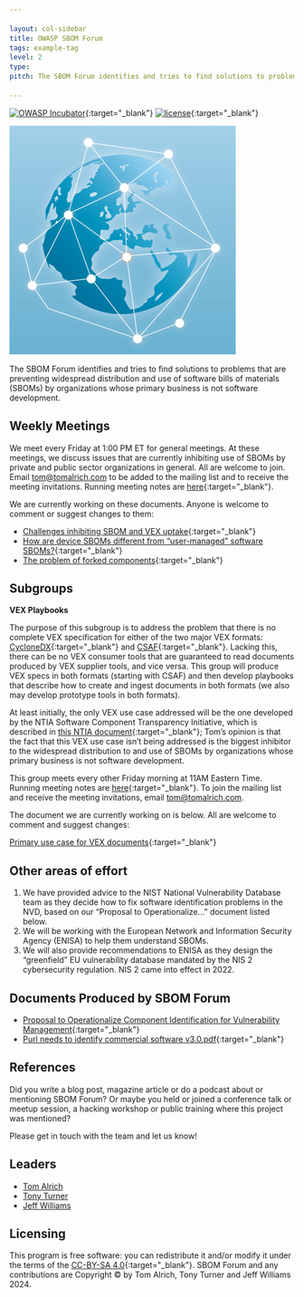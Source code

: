 ```yaml
---

layout: col-sidebar
title: OWASP SBOM Forum
tags: example-tag
level: 2
type: 
pitch: The SBOM Forum identifies and tries to find solutions to problems that are preventing widespread distribution and use of software bills of materials (SBOMs) by organizations whose primary business is not software development.

---
```


[![OWASP Incubator](https://img.shields.io/badge/owasp-incubator-blue.svg)](https://owasp.org/projects/){:target="_blank"} [![license](https://img.shields.io/github/license/owasp/www-project-sbom-forum.svg)](https://github.com/OWASP/www-project-sbom-forum/blob/main/LICENSE){:target="_blank"}

![Project Logo](assets/images/forum_logo_sm.png)

The SBOM Forum identifies and tries to find solutions to problems that are preventing widespread distribution and use of software bills of materials (SBOMs) by organizations whose primary business is not software development.

## Weekly Meetings

We meet every Friday at 1:00 PM ET for general meetings. At these meetings, we discuss issues that are currently inhibiting use of SBOMs by private and public sector organizations in general.  All are welcome to join. Email <tom@tomalrich.com> to be added to the mailing list and to receive the meeting invitations. Running meeting notes are [here](https://docs.google.com/document/d/1yqaVzV5U33Lbhb7bANWPIxSwoU3F_xLrCt05SU5yTkE/edit){:target="_blank"}. 

We are currently working on these documents. Anyone is welcome to comment or suggest changes to them:

* [Challenges inhibiting SBOM and VEX uptake](https://docs.google.com/document/d/1FBFdSFaMnOq43b4oWV741ETSRb8TQUiqXpHSQywr1MU/edit){:target="_blank"}
* [How are device SBOMs different from “user-managed” software SBOMs?](https://docs.google.com/document/d/1UHNRdNzhC5o4nvdkVwHwcsONi3qVgM0ABgbfhm8jpVY/edit){:target="_blank"}
* [The problem of forked components](https://docs.google.com/document/d/1DBeOJEFbdkdaJaaflMpqDy4NQdhSi70pJTX6YJkqS60/edit){:target="_blank"}

## Subgroups

**VEX Playbooks**

The purpose of this subgroup is to address the problem that there is no complete VEX specification for either of the two major VEX formats: [CycloneDX](https://cyclonedx.org/capabilities/vex/){:target="_blank"} and [CSAF](https://docs.oasis-open.org/csaf/csaf/v2.0/csd01/csaf-v2.0-csd01.html){:target="_blank"}. Lacking this, there can be no VEX consumer tools that are guaranteed to read documents produced by VEX supplier tools, and vice versa. This group will produce VEX specs in both formats (starting with CSAF) and then develop playbooks that describe how to create and ingest documents in both formats (we also may develop prototype tools in both formats). 

At least initially, the only VEX use case addressed will be the one developed by the NTIA Software Component Transparency Initiative, which is described in [this NTIA document](https://www.ntia.gov/sites/default/files/publications/vex_one-page_summary_0.pdf){:target="_blank"}; Tom’s opinion is that the fact that this VEX use case isn’t being addressed is the biggest inhibitor to the widespread distribution to and use of SBOMs by organizations whose primary business is not software development.

This group meets every other Friday morning at 11AM Eastern Time. Running meeting notes are [here](https://docs.google.com/document/d/1tdc0S9J9R6b6iffh4v0caLeb-dmzV17XIcUC4ZY11rk/edit#heading=h.j81d041rtiua){:target="_blank"}. To join the mailing list and receive the meeting invitations, email <tom@tomalrich.com>.

The document we are currently working on is below. All are welcome to comment and suggest changes:

[Primary use case for VEX documents](https://docs.google.com/document/d/1i8p5LtYj3cXWlp1R4CLpRtl7b_5SYKQMIN6m4Xjt2bU/edit){:target="_blank"}

## Other areas of effort
1.	We have provided advice to the NIST National Vulnerability Database team as they decide how to fix software identification problems in the NVD, based on our “Proposal to Operationalize…” document listed below.
2.	We will be working with the European Network and Information Security Agency (ENISA) to help them understand SBOMs.
3.	We will also provide recommendations to ENISA as they design the “greenfield” EU vulnerability database mandated by the NIS 2 cybersecurity regulation. NIS 2 came into effect in 2022.


## Documents Produced by SBOM Forum

- [Proposal to Operationalize Component Identification for Vulnerability Management](https://owasp.org/assets/files/posts/A%20Proposal%20to%20Operationalize%20Component%20Identification%20for%20Vulnerability%20Management.pdf){:target="_blank"}
- [Purl needs to identify commercial software v3.0.pdf](https://raw.githubusercontent.com/OWASP/www-project-sbom-forum/main/assets/Purl%20needs%20to%20identify%20commercial%20software%20v3.0.pdf){:target="_blank"}

## References

Did you write a blog post, magazine article or do a podcast about or mentioning SBOM Forum? Or maybe you held or joined a conference talk or meetup session, a hacking workshop or public training where this project was mentioned?

Please get in touch with the team and let us know!

## Leaders

* [Tom Alrich](mailto:tom@tomalrich.com)
* [Tony Turner](mailto:tony.turner@owasp.org)
* [Jeff Williams](mailto:planetlevel@gmail.com)

## Licensing 

This program is free software: you can redistribute it and/or modify it under the terms of the [CC-BY-SA 4.0](https://github.com/OWASP/www-project-sbom-forum/blob/main/LICENSE){:target="_blank"}. SBOM Forum and any contributions are Copyright © by Tom Alrich, Tony Turner and Jeff Williams 2024.

